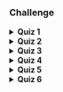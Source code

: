 ### Challenge

<details>
		<summary><strong>Quiz 1 </strong></summary>
		<strong>What is the difference between object-oriented programming and procedural programming?</strong>
		<br>
		Procedural programming specifies a sequence of tasks, but object-oriented programming describes the properties of tools or items.
		<br>
		In object-oriented programming, there are some elements of procedural programming in the description of objects.
		<br>
	  <br>
		<strong>How does dynamic polymorphism differ from static polymorphism?</strong>
		<br>
		It uses overriding instead of overloading.
		<br>
		Dynamic polymorphism creates a unique instance.
		<br>
		<br>
		<strong>What is overriding a method?</strong>
		<br>
		Creating a unique version of an inherited method.
		<br>
		<br>
		<strong>How are analysis and design different?</strong>
		<br>
		Analysis describes a problem; design describes a solution.
		<br>
		<br>
		<strong>What is the term for a visual representation of the classes in an application?</strong>
		<br>
		class diagram
		<br>
		<br>
		<strong>In addition to attributes and methods, what does a UML class diagram contain?</strong>
		<br>
		the class name
		<br>
		<br>
		<strong>How do object behaviors and attributes differ?</strong>
		<br>
		Attributes describe a state, but behaviors describe actions.
		<br>
		<br>
		<strong>You are designing a traffic simulation program. What is a possible attribute that you could use for a car object?</strong>
		<br>
			 gas mileage
		<br>
		<br>
		<strong>Shonzu has gathered the requirements for a new solution, described the application he is going to build, and identified the main objects in the solution. What should he do next?</strong>
		<br>
		Describe object interactions.
		<br>
		This will be essential for understanding behaviors.
		<br>
		<br>
		<strong>What is the purpose of encapsulation?</strong>
		<br>
		to protect an object from unwanted changes
		<br>
		<br>
		<strong>In addition to attributes and behaviors, which quality must a class posses</strong>
		<br>
		a name
		<br>
		<br>
		<strong>In the following class diagram, what does lower() represent?</strong>

```
TRIPOD
height
width
angle
raise()
lower()
point()
fold()
```
a behavior
<br>
		Behaviors come at the end of a class diagram, and contain room for arguments.
		<br>
		<br>
		<strong>What is a benefit of using a programming language that has a large library?</strong>
		<br>
		Many classes are already defined and can be used without have to re-define them.
		<br>
		<br>
		<strong>In the following class diagram, what does height represent?</strong>
		<br>

```
TRIPOD
height
width
angle
raise()
lower()
point()
fold()
```
an attribute
<br>
	Attributes are generally nouns, and are placed just below the title.
	<br>
	<br>
	<strong>We're using abstraction when we define a(n) _____.</strong>
	<br>
	class
	<br>
	<br>
	<strong>Focusing on the idea of a person instead of an individual is an example of what fundamental idea in object-oriented programming?</strong>
	<br>
	abstraction
	<br>
	<br>
	<strong>Steve is able to turn on and adjust his television even though he does not know how it works internally. This exemplifies which principle of object-oriented programming?</strong>
	<br>
	encapsulation
	<br>
	<br>
	<strong>Why is inheritance used when creating a new class?</strong>
	<br>
	to avoid redefining attributes and behaviors
	<br>
	<br>
	<strong>If an attribute is added to a superclass, what happens to all of the objects of the subclass?</strong>
	<br>
	Each subclass object automatically receives the additional attribute.
	<br>
	<br>
	<strong>Static polymorphism uses method _____.</strong>
	<br>
	overloading
</details>
<details>
	<summary><strong>Quiz 2</strong></summary>
	<strong>What is the first step in defining requirements for an application?</strong>
	<br>
	determining what the application must have and do
	<br>
	<br>
	<strong>Which is a valid nonfunctional requirement?</strong>
	<br>
	The system should be updated annually.
	<br>
	<br>
	<strong>A requirement that all onscreen text must be at least 20-point font size is an example of which FURPS quality?</strong>
	<br>
	usability
	<br>
	<br>
	<strong>In which category does extensibility of an application reside?</strong>
	<br>
	supportability
	<br>
	<br>
	<strong>Atul is working on an application that must communicate with a scientific instrument and a data archiving system. Into which category would these requirements fall in the FURPS+ model?</strong>
	<br>
	interface: Communication with other devices is a common need.
</details>
<details>
	<summary><strong>Quiz 3</strong></summary>
	<strong>When creating a use case diagram, what can you do to show each self-contained use case?</strong>
	<br>
	draw an ellipse around each use case
	<br>
	<br>
	<strong>What is wrong with the following scenario description. "The pedals were used to control speed and direction."</strong>
	<br>
	It is passive and focuses on means instead of intent.
	<br>
	<br>
	<strong>What is the function of a use case diagram?</strong>
	<br>
	It connects actors to use cases.
	<br>
	<br>
	<strong>Why are arrows and numbers not found in use case diagrams?</strong>
	<br>
	Sequence and direction are not critical at this stage.
	<br>
	Listing features and their connectivity is the function of a use case diagram.
	<br>
	<br>
	<strong>What is typically written on index cards, and describes a small scenario from a user perspective?</strong>
	<br>
	user story
	<br>
	<br>
	<strong>User stories are _____ than use cases.</strong>
	<br>
	shorter and less detailed
	<br>
	<br>
	<strong>Marge is working on a short and simple project involving inventory maintenance. Why should she write short use cases?</strong>
	<br>
	They help identify problems but do not create the confusing work of full use cases.
	<br>
	Casual use cases can be very helpful, but the use cases should be more fully developed for larger projects.
	<br>
	<br>
	<strong>Which sentence is most appropriate for a use case scenario?</strong>
	<br>
	User adjusts contrast and brightness controls.
	<br>
	<br>
	<strong>What is the role of the primary actor in a use case?</strong>
	<br>
	to interact with the application to achieve the goal
	<br>
	<br>
	<strong>When are fully fleshed out cases most appropriate?</strong>
	<br>
	for large, complex projects
	<br>
	<br>
	<strong>You are creating a use case for an application that controls the dispensing of gasoline at a pump. Who is the primary actor in this scenario?</strong>
	<br>
	the customer who uses the pump
	<br>
	<br>
	<strong>What distinguishes primary actors?</strong>
	<br>
	What distinguishes primary actors?
</details>
<details>
	<summary><strong>Quiz 4</strong></summary>
	<strong>How can one avoid assigning too many responsibilities to a single object?</strong>
	<br>
	Require objects to take care of themselves to a greater extent.
	<br>
	<br>
	<strong>What common problem should new programmers avoid when designing a program?</strong>
	<br>
	creating a god object
	<br>
	<br>
	<strong>In addition to responsibilities, which should be listed on CRC cards?</strong>
	<br>
	interacting classes
	<br>
	<br>
	<strong>Which design tool contains the same information as a conceptual object diagram?</strong>
	<br>
	CRC cards
	<br>
	<br>
	<strong>After analysis and use cases are completed, what is the first step in the design phase of a project</strong>
	<br>
	creating a conceptual model
	<br>
	<br>
	<strong>When is there a relationship between two objects?</strong>
	<br>
	when one object depends on or affects the other object
	<br>
	<br>
	<strong>When diagramming relationships between objects, what is the UML notation that represents one or more objects?</strong>
	<br>
	 1…*
	<br>
	<br>
	<strong>How can you identify candidates for objects?</strong>
	<br>
	by listing all of the nouns in the user stories
	<br>
	Objects are nouns; they are things.
	<br>
	<br>
	<strong>Which words in the following list are candidates for objects: trumpet, clean, enrage, leaf, tree, collapse, active, or lively?</strong>
	<br>
	trumpet, leaf, and tree
</details>
<details>
	<summary><strong>Quiz 5</strong></summary>
	<strong>In which language is the following class specification written?</strong>

```
class Dog():
      def __init__(self):
#instance variables
      self.breed=""
       self.weight=50
#methods
```
Python
<br>
Python does not use curly braces nor terminal semicolons.
	<br>
	<br>
	<strong>Instantiating a class in many languages looks similar to that in C++, DinnerPlate *myPlate = new DinnerPlate(). What is the main difference between Python and Swift for achieving the same goal?
	</strong>
	<br>
	the absence of the word new
	<br>
	Swift uses `let`, but neither Swift nor Python use `new`.
	<br>
	<br>
	<strong>A class Dog has the following constructors:</strong>
	<br>

```
public Dog()
public Dog(String breed)
public Dog(int weight)
```
How would you instantiate a Dog with the weight set in Java?
<br>
	Dog Fido = new Dog(63);
	<br>
	The dog's weight is set to 63.
	<br>
	<br>
	<strong>Which languages require the use of static to declare class-wide variables or methods?</strong>
	<br>
	Java and C#
	<br>
	The word `static` can be confusing, because it implies that there is only one instance.
	<br>
	<br>
	<strong>Which class diagram correctly specifies data types and default values?</strong>
	<br>

```
Asteroid
size: Integer=5
position: Coordinate=(0.5,0.5,0.6)
velocity: Coordinate=(1,0,0)
```
It helps to have standard syntax even in UML, as it makes later jobs easier.
<br>
	<br>
	<strong>Which is the function of a finalizer or destructor?</strong>
	<br>
	to relinquish resources that are no longer needed
	<br>
	<br>
	<strong>How would you declare a class variable in Ruby named maxScore?</strong>
	<br>
	@@maxScore
	<br>
	<br>
	<strong>A class diagram contains the following behavior specifications. Which data type is returned by the accelerate() behavior?</strong>
	<br>

```
move(Direction)
accelerate(Acceleration): Velocity
setPosition(Coordinate)
explodePieces(Integer)
```
Velocity
<br>
	The return data type is indicated after the colon.
	<br>
	<br>
	<strong>A class diagram contains the following behavior specifications. The explodePieces() behavior breaks up an object into a number of pieces. What is the data type for that number? The answer will take the place of the '???'.</strong>
	<br>

```
move(Direction)
accelerate(Acceleration): Velocity
setPosition(Coordinate)
explodePieces(???)
```
Integer
<br>
	An argument is contained within parentheses.
	<br>
	<br>
	<strong>For which case would the use of a static attribute be appropriate?</strong>
	<br>
	the weather conditions for each house in a small neighborhood
	<br>
	<br>
	<strong>In which language would you find the following declaration of an instance variable?</strong>
	<br>

``private var _size: Int``
<br>
	Swift
	<br>
	The use of `var` is unique.
	<br>
	<br>
	<strong>What other terminology is used for variables that are declared static?</strong>
	<br>
	class or shared
	<br>
	<br>
	<strong>What does the value (0.5,0.5,0.5) indicate in the class diagram specification position: Coordinate = (0.5,0.5,0.5)?</strong>
	<br>
	a default value of the position attribute
	<br>
	<br>
	<strong>In a UML class diagram, how would you write an attribute called Name that is a String data type and has a default value of Jane?</strong>
	<br>
	Name: String = "Jane"
	<br>
	<br>
	<strong>In the class diagram specification setSize(Integer):Integer, to what do the integer specifications refer?</strong>
	<br>
	the data types for the argument, and return of the function setSize
	<br>
	<br>
	<strong>Which line of Java code declares a public method called getName that accepts no arguments and returns a String value?</strong>
	<br>
	public String getName()
	<br>
	<br>
	<strong>Which line of Java code will instantiate a new object named Student from the Person class?</strong>
	<br>
	Person Student = new Person()
	<br>
	<br>
	<strong>Which is the purpose of a constructor?</strong>
	<br>
	to initialize attribute values
	<br>
	<br>
	<strong>The class Person has the following constructors:</strong>
	<br>

```
public Person()
public Person(String name)
public Person(int age)
```
Which one will be called when a new person is created with the following command?
<br>

``Person Steve = new Person(39)``
<br>
	Person(int age)
	<br>
	<br>
	<strong>Which restrictions apply to the use of static methods?</strong>
	<br>
	They cannot act on instance variables, but only static variables.
	<br>
	Static methods can be applied to class-wide variables.
	<br>
	<br>
	<strong>What does it mean if a class attribute is private?</strong>
	<br>
	It can only be accessed from within the class.
	<br>
	<br>
	<strong>How do you declare a private variable in Python?</strong>
	<br>
	Python does not have private or public variables.
</details>
<details>
	<summary><strong>Quiz 6</strong></summary>
	<strong>Which relationship is a good candidate for superclass and subclass?</strong>
	<br>
	utensil-fork
	<br>
	<br>
	<strong>What does this line of Java code declare?</strong>

```
public class Apple extends Fruit {
```
a new class Apple that is inherited from the class Fruit
<br>
	<br>
	<strong>Why is the syntax for inheritance in C++ different from most other languages?</strong>
	<br>
	because a class can inherit from multiple levels in C++
	<br>
	<br>
	<strong>Which line of code will define a C# abstract class named School?</strong>
	<br>
	abstract class School {
	<br>
	<br>
	<strong>Which concept of object-oriented programming is displayed by using the "is a kind of" comparison between 2 classes?</strong>
	<br>
	inheritance
	<br>
	<br>
	<strong>A concrete class has no _____.</strong>
	<br>
	children
	<br>
	<br>
	<strong>Why would you create an abstract class, if it can have no real instances?</strong>
	<br>
	to avoid redundant coding in child classes
	<br>
	<br>
	<strong>An aggregation is a _____.</strong>
	<br>
	collection of objects
	<br>
	<br>
	<strong>What form of aggregation implies ownership, and that the lifetime of an object is dependent on another object's existence?</strong>
	<br>
	composition
	<br>
	<br>
	<strong>How are the contents of a composition different from those of an aggregation?</strong>
	<br>
	If a composition dies, the contents die.
	<br>
	<br>
	<strong>In Java, how would you define an interface named Box that contains two methods named Open and Close that don't accept or return any variables?</strong>
	<br>

```
	interface Box {
	void Open();
	void Close();
```
<br>
	<strong>What do most languages have in common for referring to a method defined in the parent class?</strong>
	<br>
	the use of super in the prefix to the method name
	<br>
	The word `super` is used for the common need for code within a subclass, to call a method that was originally defined in the super class.
	<br>
	<br>
	<strong>Why should you use abstract and final in class definitions?</strong>
	<br>
	to better communicate intentions
	<br>
	Their use makes the code easier to read and maintain.
	<br>
	<br>
	<strong>When is an interface used instead of an abstract class?</strong>
	<br>
	when you need to describe the capabilities of a class
	<br>
	<br>
	<strong>Which relationship between classes is referred to as a "has a" relationship?</strong>
	<br>
	aggregation
	<br>
	<br>
	<strong>Which representation is correct UML for the interface Edible?</strong>
	<br>

```
<<interface>>
Edible
beEaten()
```
We represent an interface using a box that looks similar to a class, and include a tag with double angle quotes to indicate an interface.
</details>